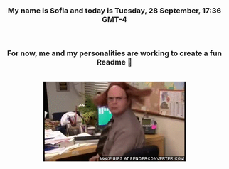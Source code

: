 


<div align="center">
<h3 >My name is Sofia and today is Tuesday, 28 September, 17:36 GMT-4</h3><br>
<h3 >For now, me and my personalities are working to create a fun Readme 👋
</h3><br>
<img src='img/dwight.gif' alt='working...'/>
</div>
